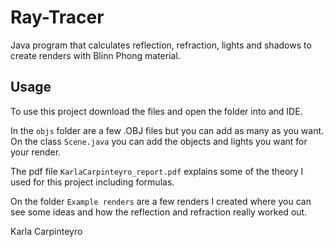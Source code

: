 # Ray-Tracer
Java program that calculates reflection, refraction, lights and shadows to create renders with Blinn Phong material.

## Usage

To use this project download the files and open the folder into and IDE.

In the ``objs`` folder are a few .OBJ files but you can add as many as you want.
On the class ``Scene.java`` you can add the objects and lights you want for your render.

The pdf file ``KarlaCarpinteyro_report.pdf`` explains some of the theory I used for this project including formulas.

On the folder ``Example renders`` are a few renders I created where you can see some ideas and how the reflection and refraction really worked out.

Karla Carpinteyro
